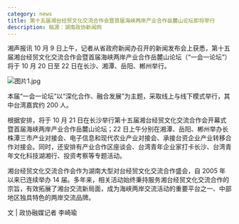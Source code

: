 ```yaml
---
category: news
title: 第十五届湘台经贸文化交流合作会暨首届海峡两岸产业合作岳麓山论坛即将举行
description: 稿源：湖南政协新闻网
---
```


湘声报讯 10 月 9 日上午，记者从省政府新闻办召开的新闻发布会上获悉，第十五届湘台经贸文化交流合作会暨首届海峡两岸产业合作岳麓山论坛（“一会一论坛”）将于 10 月 20 日至 22 日在长沙、湘潭、岳阳、郴州举行。

![图片1.jpg](http://9564491.s21i.faiusr.com/2/ABUIABACGAAg-LqFiwYopPv8UzCABjiBBA.jpg.webp)

本届“一会一论坛”以“深化合作、融合发展”为主题，采取线上与线下模式举行，其中台湾嘉宾约 200 人。

根据安排，将于 10 月 21 日在长沙举行第十五届湘台经贸文化交流合作会开幕式暨首届海峡两岸产业合作岳麓山论坛；22 日上午分别在湘潭、岳阳、郴州举办长株潭三市产业对接会、电子信息和现代农业产业对接会、承接台资企业产业转移合作对接会。同时，还安排有产业合作区座谈会、台湾青年企业家打卡长沙、台湾青年文化科技湖湘行、投资考察等专题活动。

湘台经贸文化交流合作会作为湖南大型对台经贸文化交流合作盛会，自 2005 年以来已连续举办 14 届。多年来，相关活动始终秉持服务湘台经贸文化交流合作的宗旨，有效拓展了湘台交流新局面，成为海峡两岸交流活动的重要平台之一、中部地区独具特色的两岸交流品牌。

文 | 政协融媒记者 李崎瑜
